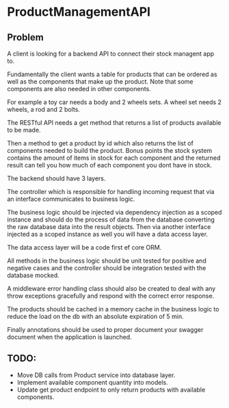 # ProductManagementAPI

## Problem

A client is looking for a backend API to connect their stock managent app to. 

Fundamentally the client wants a table for products that can be ordered as well as the components that make up the product.  Note that some components are also needed in other components.

For example a toy car needs a body and 2 wheels sets. A wheel set needs 2 wheels, a rod and 2 bolts.

The RESTful API needs a get method that returns a list of products available to be made.

Then a method to get a product by id which also returns the list of components needed to build the product. Bonus points the stock system contains the amount of items in stock for each component and the returned result can tell you how much of each component you dont have in stock.

The backend should have 3 layers.

The controller which is responsible for handling incoming request that via an interface communicates to business logic.

The business logic should be injected via dependency injection as a scoped instance and should do the process of data from the database converting the raw database data into the result objects. Then via another interface injected as a scoped instance as well you will have a data access layer.

The data access layer will be a code first ef core ORM. 

All methods in the business logic should be unit tested for positive and negative cases and the controller should be integration tested with the database mocked.

A middleware error handling class should also be created to deal with any throw exceptions gracefully and respond with the correct error response. 

The products should be cached in a memory cache in the business logic to reduce the load on the db with an absolute expiration of 5 min.

Finally annotations should be used to proper document your swagger document when the application is launched.


## TODO:
- Move DB calls from Product service into database layer. 
- Implement available component quantity into models.
- Update get product endpoint to only return products with available components.